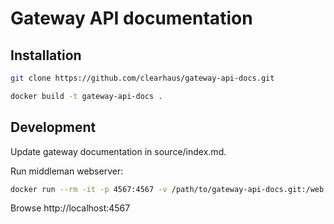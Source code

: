 # Gateway API documentation

## Installation

```bash
git clone https://github.com/clearhaus/gateway-api-docs.git

docker build -t gateway-api-docs .
```

## Development

Update gateway documentation in source/index.md.

Run middleman webserver:

```bash
docker run --rm -it -p 4567:4567 -v /path/to/gateway-api-docs.git:/web gateway-api-docs
```

Browse http://localhost:4567

